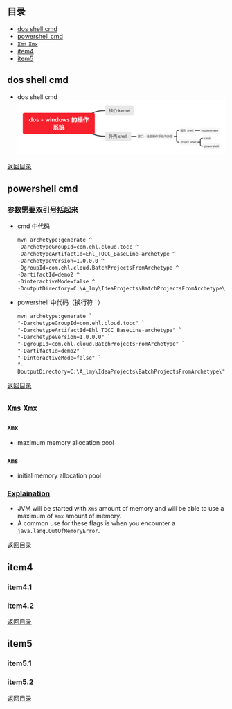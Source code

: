 ## <span id="jump0">目录<span>
  
  * [dos shell cmd](#jump1)
  * [powershell cmd](#jump2)
  * [`Xms` `Xmx`](#jump3)
  * [item4](#jump4)
  * [item5](#jump5)

## <span id="jump1">dos shell cmd<span>

  * dos shell cmd
    ![Image of dos](https://github.com/mylu314/blog/blob/main/images/dos.png)
  
[返回目录](#jump0)


## <span id="jump2">powershell cmd<span>
  
### [参数需要双引号括起来](https://stackoverflow.com/questions/16348459/error-the-goal-you-specified-requires-a-project-to-execute-but-there-is-no-pom)
  * cmd 中代码
    ```
    mvn archetype:generate ^
    -DarchetypeGroupId=com.ehl.cloud.tocc ^
    -DarchetypeArtifactId=Ehl_TOCC_BaseLine-archetype ^
    -DarchetypeVersion=1.0.0.0 ^
    -DgroupId=com.ehl.cloud.BatchProjectsFromArchetype ^
    -DartifactId=demo2 ^
    -DinteractiveMode=false ^
    -DoutputDirectory=C:\A_lmy\IdeaProjects\BatchProjectsFromArchetype\
    ```
  * powershell 中代码（换行符 `` ` ``）
    ```
    mvn archetype:generate `
    "-DarchetypeGroupId=com.ehl.cloud.tocc" `
    "-DarchetypeArtifactId=Ehl_TOCC_BaseLine-archetype" `
    "-DarchetypeVersion=1.0.0.0" `
    "-DgroupId=com.ehl.cloud.BatchProjectsFromArchetype" `
    "-DartifactId=demo2" `
    "-DinteractiveMode=false" `
    "-DoutputDirectory=C:\A_lmy\IdeaProjects\BatchProjectsFromArchetype\"
    ```
 
[返回目录](#jump0)

## <span id="jump3">`Xms` `Xmx`<span>
  
  ### `Xmx`
  * maximum memory allocation pool
 
  ### `Xms`
  * initial memory allocation pool
  
  ### [Explaination](https://stackoverflow.com/questions/14763079/what-are-the-xms-and-xmx-parameters-when-starting-jvm)
  * JVM will be started with `Xms` amount of memory and will be able to use a maximum of `Xmx` amount of memory.
  * A common use for these flags is when you encounter a `java.lang.OutOfMemoryError`.

[返回目录](#jump0)

## <span id="jump4">item4<span>
  
  ### item4.1
 
  ### item4.2

[返回目录](#jump0)


## <span id="jump5">item5<span>
  
  ### item5.1
 
  ### item5.2
  
[返回目录](#jump0)

